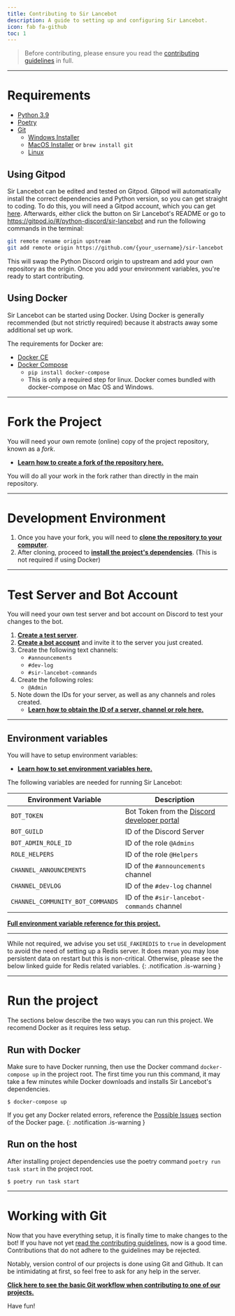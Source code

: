```yaml
---
title: Contributing to Sir Lancebot
description: A guide to setting up and configuring Sir Lancebot.
icon: fab fa-github
toc: 1
---
```


> Before contributing, please ensure you read the [contributing guidelines](../contributing-guidelines) in full.

---
# Requirements
- [Python 3.9](https://www.python.org/downloads/)
- [Poetry](https://github.com/python-poetry/poetry#installation)
- [Git](https://git-scm.com/downloads)
    - [Windows Installer](https://git-scm.com/download/win)
    - [MacOS Installer](https://git-scm.com/download/mac) or `brew install git`
    - [Linux](https://git-scm.com/download/linux)

## Using Gitpod
Sir Lancebot can be edited and tested on Gitpod. Gitpod will automatically install the correct dependencies and Python version, so you can get straight to coding.
To do this, you will need a Gitpod account, which you can get [here](https://www.gitpod.io/#get-started). Afterwards, either click the button on Sir Lancebot's README or go to https://gitpod.io/#/python-discord/sir-lancebot and run the following commands in the terminal: 
```sh
git remote rename origin upstream
git add remote origin https://github.com/{your_username}/sir-lancebot
```
This will swap the Python Discord origin to upstream and add your own repository as the origin. Once you add your environment variables, you're ready to start contributing.

## Using Docker
Sir Lancebot can be started using Docker. Using Docker is generally recommended (but not strictly required) because it abstracts away some additional set up work.

The requirements for Docker are:

* [Docker CE](https://docs.docker.com/install/)
* [Docker Compose](https://docs.docker.com/compose/install/)
    * `pip install docker-compose`
    * This is only a required step for linux. Docker comes bundled with docker-compose on Mac OS and Windows.

---

# Fork the Project
You will need your own remote (online) copy of the project repository, known as a *fork*.

- [**Learn how to create a fork of the repository here.**](../forking-repository)

You will do all your work in the fork rather than directly in the main repository.

---

# Development Environment
1. Once you have your fork, you will need to [**clone the repository to your computer**](../cloning-repository).
2. After cloning, proceed to [**install the project's dependencies**](../installing-project-dependencies). (This is not required if using Docker)

---
# Test Server and Bot Account

You will need your own test server and bot account on Discord to test your changes to the bot.

1. [**Create a test server**](../setting-test-server-and-bot-account#setting-up-a-test-server).
2. [**Create a bot account**](../setting-test-server-and-bot-account#setting-up-a-bot-account) and invite it to the server you just created.
3. Create the following text channels:
    * `#announcements`
    * `#dev-log`
    * `#sir-lancebot-commands`
4. Create the following roles:
    * `@Admin`
5. Note down the IDs for your server, as well as any channels and roles created.
    * [**Learn how to obtain the ID of a server, channel or role here.**](../setting-test-server-and-bot-account#obtain-the-ids)

---

## Environment variables
You will have to setup environment variables:

* [**Learn how to set environment variables here.**](../configure-environment-variables)

The following variables are needed for running Sir Lancebot:

| Environment Variable | Description |
| -------- | -------- |
| `BOT_TOKEN` | Bot Token from the [Discord developer portal](https://discord.com/developers/applications) |
| `BOT_GUILD` | ID of the Discord Server |
| `BOT_ADMIN_ROLE_ID` | ID of the role `@Admins` |
| `ROLE_HELPERS` | ID of the role `@Helpers` |
| `CHANNEL_ANNOUNCEMENTS` | ID of the `#announcements` channel |
| `CHANNEL_DEVLOG` | ID of the `#dev-log` channel |
| `CHANNEL_COMMUNITY_BOT_COMMANDS` | ID of the `#sir-lancebot-commands` channel |

[**Full environment variable reference for this project.**](./env-var-reference)

---

While not required, we advise you set `USE_FAKEREDIS` to `true` in development to avoid the need of setting up a Redis server.
It does mean you may lose persistent data on restart but this is non-critical.
Otherwise, please see the below linked guide for Redis related variables.
{: .notification .is-warning }

---
# Run the project
The sections below describe the two ways you can run this project. We recomend Docker as it requires less setup.

## Run with Docker
Make sure to have Docker running, then use the Docker command `docker-compose up` in the project root.
The first time you run this command, it may take a few minutes while Docker downloads and installs Sir Lancebot's dependencies.

```shell
$ docker-compose up
```

If you get any Docker related errors, reference the [Possible Issues](../docker#possible-issues) section of the Docker page.
{: .notification .is-warning }

## Run on the host
After installing project dependencies use the poetry command `poetry run task start` in the project root.

```shell
$ poetry run task start
```

---

# Working with Git
Now that you have everything setup, it is finally time to make changes to the bot! If you have not yet [read the contributing guidelines](https://github.com/python-discord/sir-lancebot/blob/main/CONTRIBUTING.md), now is a good time. Contributions that do not adhere to the guidelines may be rejected.

Notably, version control of our projects is done using Git and Github. It can be intimidating at first, so feel free to ask for any help in the server.

[**Click here to see the basic Git workflow when contributing to one of our projects.**](../working-with-git/)

Have fun!
